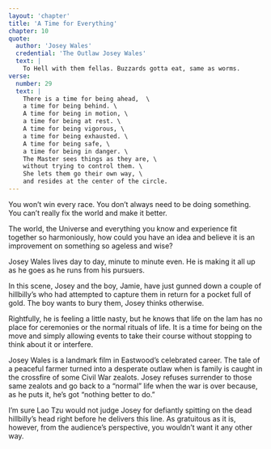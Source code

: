 ```yaml
---
layout: 'chapter'
title: 'A Time for Everything'
chapter: 10
quote:
  author: 'Josey Wales'
  credential: 'The Outlaw Josey Wales'
  text: |
    To Hell with them fellas. Buzzards gotta eat, same as worms.
verse:
  number: 29
  text: |
    There is a time for being ahead,  \
    a time for being behind. \
    A time for being in motion, \
    a time for being at rest. \
    A time for being vigorous, \
    a time for being exhausted. \
    A time for being safe, \
    a time for being in danger. \
    The Master sees things as they are, \
    without trying to control them. \
    She lets them go their own way, \
    and resides at the center of the circle.
---
```


You won’t win every race. You don’t always need to be doing something.
You can’t really fix the world and make it better.

The world, the Universe and everything you know and experience
fit together so harmoniously,
how could you have an idea and believe it is an improvement
on something so ageless and wise?

Josey Wales lives day to day, minute to minute even.
He is making it all up as he goes as he runs from his pursuers.

In this scene, Josey and the boy, Jamie,
have just gunned down a couple of hillbilly’s who had attempted
to capture them in return for a pocket full of gold.
The boy wants to bury them, Josey thinks otherwise.

Rightfully, he is feeling a little nasty,
but he knows that life on the lam has no place for ceremonies or
the normal rituals of life.
It is a time for being on the move and simply allowing events to
take their course without stopping to think about it or interfere.

Josey Wales is a landmark film in Eastwood’s celebrated career.
The tale of a peaceful farmer turned into a desperate outlaw when is family
is caught in the crossfire of some Civil War zealots.
Josey refuses surrender to those same zealots and go back to a “normal”
life when the war is over because, as he puts it,
he’s got “nothing better to do.”

I’m sure Lao Tzu would not judge Josey for defiantly spitting on
the dead hillbilly’s head right before he delivers this line.
As gratuitous as it is, however, from the audience’s perspective,
you wouldn’t want it any other way.
